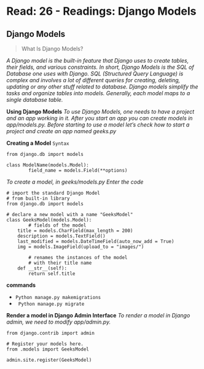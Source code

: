 # Read: 26 - Readings: Django Models



## Django Models

> What Is Django Models?



*A Django model is the built-in feature that Django uses to create tables, their fields, and various constraints. In short, Django Models is the SQL of Database one uses with Django. SQL (Structured Query Language) is complex and involves a lot of different queries for creating, deleting, updating or any other stuff related to database. Django models simplify the tasks and organize tables into models. Generally, each model maps to a single database table.*


**Using Django Models**
*To use Django Models, one needs to have a project and an app working in it. After you start an app you can create models in app/models.py. Before starting to use a model let’s check how to start a project and create an app named geeks.py*

**Creating a Model**
`Syntax`

```
from django.db import models
        
class ModelName(models.Model):
        field_name = models.Field(**options)
```

*To create a model, in geeks/models.py Enter the code*

```
# import the standard Django Model 
# from built-in library 
from django.db import models 

# declare a new model with a name "GeeksModel" 
class GeeksModel(models.Model): 
		# fields of the model 
	title = models.CharField(max_length = 200) 
	description = models.TextField() 
	last_modified = models.DateTimeField(auto_now_add = True) 
	img = models.ImageField(upload_to = "images/") 

		# renames the instances of the model 
		# with their title name 
	def __str__(self): 
		return self.title 

```

**commands**
- `Python manage.py makemigrations`
- ` Python manage.py migrate`

**Render a model in Django Admin Interface**
*To render a model in Django admin, we need to modify app/admin.py.*

```
from django.contrib import admin 
	
# Register your models here. 
from .models import GeeksModel 
	
admin.site.register(GeeksModel) 

```




